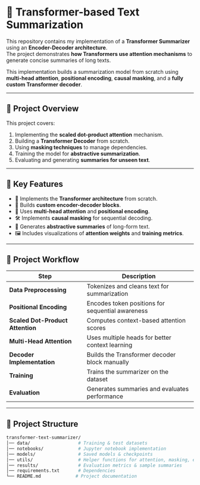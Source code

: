 # 📝 Transformer-based Text Summarization

This repository contains my implementation of a **Transformer Summarizer** using an **Encoder-Decoder architecture**.  
The project demonstrates **how Transformers use attention mechanisms** to generate concise summaries of long texts.

This implementation builds a summarization model from scratch using **multi-head attention**, **positional encoding**, **causal masking**, and a **fully custom Transformer decoder**.

---

## 🚀 Project Overview

This project covers:

1. Implementing the **scaled dot-product attention** mechanism.
2. Building a **Transformer Decoder** from scratch.
3. Using **masking techniques** to manage dependencies.
4. Training the model for **abstractive summarization**.
5. Evaluating and generating **summaries for unseen text**.

---

## 📌 Key Features
- 🧠 Implements the **Transformer architecture** from scratch.
- 🧩 Builds **custom encoder-decoder blocks**.
- 🔹 Uses **multi-head attention** and **positional encoding**.
- 🛠️ Implements **causal masking** for sequential decoding.
- 📄 Generates **abstractive summaries** of long-form text.
- 🖼️ Includes visualizations of **attention weights** and **training metrics**.

---

## 🧩 Project Workflow

| Step                        | Description |
|---------------------------|------------|
| **Data Preprocessing**    | Tokenizes and cleans text for summarization |
| **Positional Encoding**   | Encodes token positions for sequential awareness |
| **Scaled Dot-Product Attention** | Computes context-based attention scores |
| **Multi-Head Attention**  | Uses multiple heads for better context learning |
| **Decoder Implementation**| Builds the Transformer decoder block manually |
| **Training**              | Trains the summarizer on the dataset |
| **Evaluation**            | Generates summaries and evaluates performance |

---

## 📂 Project Structure

```bash
transformer-text-summarizer/
│── data/                  # Training & test datasets
│── notebooks/             # Jupyter notebook implementation
│── models/                # Saved models & checkpoints
│── utils/                 # Helper functions for attention, masking, etc.
│── results/               # Evaluation metrics & sample summaries
│── requirements.txt       # Dependencies
└── README.md             # Project documentation
